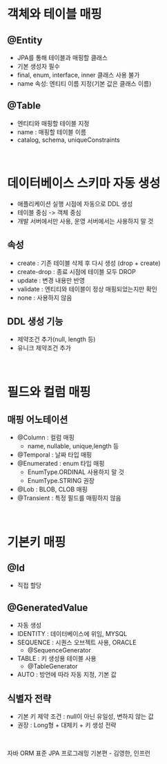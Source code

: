 # 객체와 테이블 매핑
## @Entity
 - JPA를 통해 테이블과 매핑할 클래스
 - 기본 생성자 필수 
 - final, enum, interface, inner 클래스 사용 불가
 - name 속성: 엔티티 이름 지정(기본 값은 클래스 이름)
## @Table
- 엔티티와 매핑할 테이블 지정
- name : 매핑할 테이블 이름
- catalog, schema, uniqueConstraints
<br>

# 데이터베이스 스키마 자동 생성
- 애플리케이션 실행 시점에 자동으로 DDL 생성
- 테이블 중심 -> 객체 중심
- 개발 서버에서만 사용, 운영 서버에서는 사용하지 말 것

## 속성
- create : 기존 테이블 삭제 후 다시 생성 (drop + create)
- create-drop : 종료 시점에 테이블 모두 DROP
- update : 변경 내용만 반영
- validate  : 엔티티와 테이블이 정상 매핑되었는지만 확인
- none : 사용하지 않음

## DDL 생성 기능
- 제약조건 추가(null, length 등)
- 유니크 제약조건 추가
<br>

# 필드와 컬럼 매핑
## 매핑 어노테이션
- @Column : 컬럼 매핑
  - name, nullable, unique,length 등
- @Temporal : 날짜 타입 매핑
- @Enumerated : enum 타입 매핑
  - EnumType.ORDINAL 사용하지 말 것
  - EnumType.STRING 권장
- @Lob : BLOB, CLOB 매핑
- @Transient : 특정 필드를 매핑하지 않음
<br>

# 기본키 매핑
## @Id
- 직접 할당

## @GeneratedValue
- 자동 생성
- IDENTITY : 데이터베이스에 위임, MYSQL
- SEQUENCE : 시퀀스 오브젝트 사용, ORACLE
  - @SequenceGenerator 
- TABLE : 키 생성용 테이블 사용
  - @TableGenerator
- AUTO : 방언에 따라 자동 지정, 기본 값

## 식별자 전략
- 기본 키 제약 조건 : null이 아닌 유일성, 변하지 않는 값
- 권장 : Long형 + 대체키 + 키 생성 전략
<br>

>
자바 ORM 표준 JPA 프로그래밍 기본편 - 김영한, 인프런
